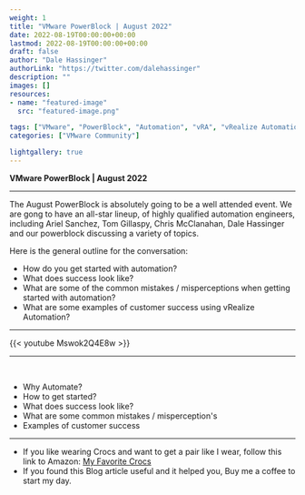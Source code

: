 ```yaml
---
weight: 1
title: "VMware PowerBlock | August 2022"
date: 2022-08-19T00:00:00+00:00
lastmod: 2022-08-19T00:00:00+00:00
draft: false
author: "Dale Hassinger"
authorLink: "https://twitter.com/dalehassinger"
description: ""
images: []
resources:
- name: "featured-image"
  src: "featured-image.png"

tags: ["VMware", "PowerBlock", "Automation", "vRA", "vRealize Automation"]
categories: ["VMware Community"]

lightgallery: true
---
```


**VMware PowerBlock | August 2022**

---

<!--more-->

The August PowerBlock is absolutely going to be a well attended event. We are gong to have an all-star lineup, of highly qualified automation engineers, including Ariel Sanchez, Tom Gillaspy, Chris McClanahan, Dale Hassinger and our powerblock discussing a variety of topics.
 
Here is the general outline for the conversation:

* How do you get started with automation?
* What does success look like?
* What are some of the common mistakes / misperceptions when getting started with automation?
* What are some examples of customer success using vRealize Automation?

---

{{< youtube Mswok2Q4E8w >}}  

---

<div>
  <br>
</div>

* Why Automate?
* How to get started?
* What does success look like?
* What are some common mistakes / misperception's
* Examples of customer success

---

* If you like wearing Crocs and want to get a pair like I wear, follow this link to Amazon:
<a target="_blank" href="https://www.amazon.com/dp/B001V7Z27W?psc=1&amp;ref=ppx_yo2ov_dt_b_product_details&_encoding=UTF8&tag=vcrocs-20&linkCode=ur2&linkId=fa4c787c9ab59a9b8a54b48c402b8517&camp=1789&creative=9325">My Favorite Crocs</a>  
* If you found this Blog article useful and it helped you, Buy me a coffee to start my day.  

<center>
<script type="text/javascript" src="https://cdnjs.buymeacoffee.com/1.0.0/button.prod.min.js" data-name="bmc-button" data-slug="dalehassinger" data-color="#FFDD00" data-emoji=""  data-font="Cookie" data-text="Buy me a coffee" data-outline-color="#000000" data-font-color="#000000" data-coffee-color="#ffffff" ></script>
</center>
